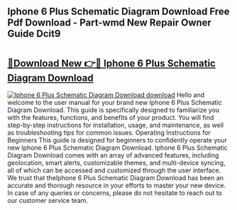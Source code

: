 ## Iphone 6 Plus Schematic Diagram Download Free Pdf Download - Part-wmd New Repair Owner Guide Dcit9

# <h2><a href="http://dfrwpd.blite.top/?on=Iphone+6+Plus+Schematic+Diagram+Download">🔗Download New 👉🔴 Iphone 6 Plus Schematic Diagram Download</a></h2>

[![Iphone 6 Plus Schematic Diagram Download download](https://i.imgur.com/lujVjoI.png)](http://dfrwpd.blite.top/?on=Iphone+6+Plus+Schematic+Diagram+Download)
Hello and welcome to the user manual for your brand new Iphone 6 Plus Schematic Diagram Download. This guide is specifically designed to familiarize you with the features, functions, and benefits of your product. You will find step-by-step instructions for installation, usage, and maintenance, as well as troubleshooting tips for common issues. Operating Instructions for Beginners This guide is designed for beginners to confidently operate your new Iphone 6 Plus Schematic Diagram Download. Iphone 6 Plus Schematic Diagram Download comes with an array of advanced features, including geolocation, smart alerts, customizable themes, and multi-device syncing, all of which can be accessed and customized through the user interface. We trust that theIphone 6 Plus Schematic Diagram Download has been an accurate and thorough resource in your efforts to master your new device. In case of any queries or concerns, please do not hesitate to reach out to our customer service team.
